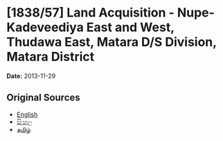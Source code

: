 # [1838/57] Land Acquisition - Nupe-Kadeveediya East and West, Thudawa East, Matara D/S Division, Matara District

**Date:** 2013-11-29

## Original Sources

- [English](https://documents.gov.lk/view/extra-gazettes/2013/11/1838-57_E.pdf)
- [සිංහල](https://documents.gov.lk/view/extra-gazettes/2013/11/1838-57_S.pdf)
- [தமிழ்](https://documents.gov.lk/view/extra-gazettes/2013/11/1838-57_T.pdf)
